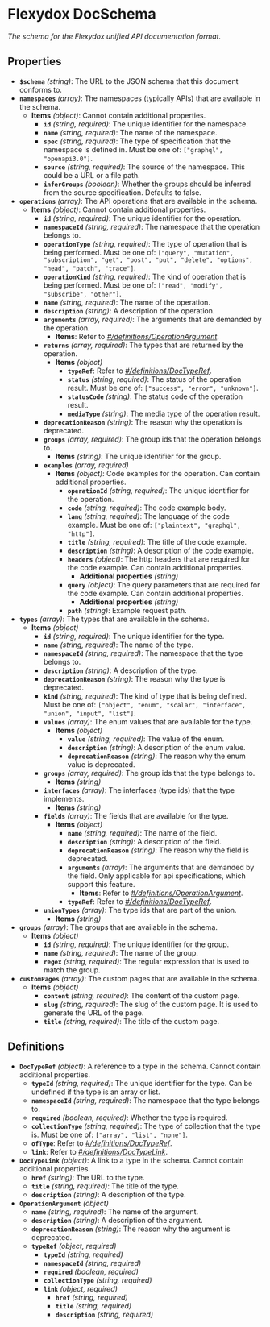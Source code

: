 # Flexydox DocSchema

*The schema for the Flexydox unified API documentation format.*

## Properties

- **`$schema`** *(string)*: The URL to the JSON schema that this document conforms to.
- **`namespaces`** *(array)*: The namespaces (typically APIs) that are available in the schema.
  - **Items** *(object)*: Cannot contain additional properties.
    - **`id`** *(string, required)*: The unique identifier for the namespace.
    - **`name`** *(string, required)*: The name of the namespace.
    - **`spec`** *(string, required)*: The type of specification that the namespace is defined in. Must be one of: `["graphql", "openapi3.0"]`.
    - **`source`** *(string, required)*: The source of the namespace. This could be a URL or a file path.
    - **`inferGroups`** *(boolean)*: Whether the groups should be inferred from the source specification. Defaults to false.
- **`operations`** *(array)*: The API operations that are available in the schema.
  - **Items** *(object)*: Cannot contain additional properties.
    - **`id`** *(string, required)*: The unique identifier for the operation.
    - **`namespaceId`** *(string, required)*: The namespace that the operation belongs to.
    - **`operationType`** *(string, required)*: The type of operation that is being performed. Must be one of: `["query", "mutation", "subscription", "get", "post", "put", "delete", "options", "head", "patch", "trace"]`.
    - **`operationKind`** *(string, required)*: The kind of operation that is being performed. Must be one of: `["read", "modify", "subscribe", "other"]`.
    - **`name`** *(string, required)*: The name of the operation.
    - **`description`** *(string)*: A description of the operation.
    - **`arguments`** *(array, required)*: The arguments that are demanded by the operation.
      - **Items**: Refer to *[#/definitions/OperationArgument](#definitions/OperationArgument)*.
    - **`returns`** *(array, required)*: The types that are returned by the operation.
      - **Items** *(object)*
        - **`typeRef`**: Refer to *[#/definitions/DocTypeRef](#definitions/DocTypeRef)*.
        - **`status`** *(string, required)*: The status of the operation result. Must be one of: `["success", "error", "unknown"]`.
        - **`statusCode`** *(string)*: The status code of the operation result.
        - **`mediaType`** *(string)*: The media type of the operation result.
    - **`deprecationReason`** *(string)*: The reason why the operation is deprecated.
    - **`groups`** *(array, required)*: The group ids that the operation belongs to.
      - **Items** *(string)*: The unique identifier for the group.
    - **`examples`** *(array, required)*
      - **Items** *(object)*: Code examples for the operation. Can contain additional properties.
        - **`operationId`** *(string, required)*: The unique identifier for the operation.
        - **`code`** *(string, required)*: The code example body.
        - **`lang`** *(string, required)*: The language of the code example. Must be one of: `["plaintext", "graphql", "http"]`.
        - **`title`** *(string, required)*: The title of the code example.
        - **`description`** *(string)*: A description of the code example.
        - **`headers`** *(object)*: The http headers that are required for the code example. Can contain additional properties.
          - **Additional properties** *(string)*
        - **`query`** *(object)*: The query parameters that are required for the code example. Can contain additional properties.
          - **Additional properties** *(string)*
        - **`path`** *(string)*: Example request path.
- **`types`** *(array)*: The types that are available in the schema.
  - **Items** *(object)*
    - **`id`** *(string, required)*: The unique identifier for the type.
    - **`name`** *(string, required)*: The name of the type.
    - **`namespaceId`** *(string, required)*: The namespace that the type belongs to.
    - **`description`** *(string)*: A description of the type.
    - **`deprecationReason`** *(string)*: The reason why the type is deprecated.
    - **`kind`** *(string, required)*: The kind of type that is being defined. Must be one of: `["object", "enum", "scalar", "interface", "union", "input", "list"]`.
    - **`values`** *(array)*: The enum values that are available for the type.
      - **Items** *(object)*
        - **`value`** *(string, required)*: The value of the enum.
        - **`description`** *(string)*: A description of the enum value.
        - **`deprecationReason`** *(string)*: The reason why the enum value is deprecated.
    - **`groups`** *(array, required)*: The group ids that the type belongs to.
      - **Items** *(string)*
    - **`interfaces`** *(array)*: The interfaces (type ids) that the type implements.
      - **Items** *(string)*
    - **`fields`** *(array)*: The fields that are available for the type.
      - **Items** *(object)*
        - **`name`** *(string, required)*: The name of the field.
        - **`description`** *(string)*: A description of the field.
        - **`deprecationReason`** *(string)*: The reason why the field is deprecated.
        - **`arguments`** *(array)*: The arguments that are demanded by the field. Only applicable for api specifications, which support this feature.
          - **Items**: Refer to *[#/definitions/OperationArgument](#definitions/OperationArgument)*.
        - **`typeRef`**: Refer to *[#/definitions/DocTypeRef](#definitions/DocTypeRef)*.
    - **`unionTypes`** *(array)*: The type ids that are part of the union.
      - **Items** *(string)*
- **`groups`** *(array)*: The groups that are available in the schema.
  - **Items** *(object)*
    - **`id`** *(string, required)*: The unique identifier for the group.
    - **`name`** *(string, required)*: The name of the group.
    - **`regex`** *(string, required)*: The regular expression that is used to match the group.
- **`customPages`** *(array)*: The custom pages that are available in the schema.
  - **Items** *(object)*
    - **`content`** *(string, required)*: The content of the custom page.
    - **`slug`** *(string, required)*: The slug of the custom page. It is used to generate the URL of the page.
    - **`title`** *(string, required)*: The title of the custom page.
## Definitions

- <a id="definitions/DocTypeRef"></a>**`DocTypeRef`** *(object)*: A reference to a type in the schema. Cannot contain additional properties.
  - **`typeId`** *(string, required)*: The unique identifier for the type. Can be undefined if the type is an array or list.
  - **`namespaceId`** *(string, required)*: The namespace that the type belongs to.
  - **`required`** *(boolean, required)*: Whether the type is required.
  - **`collectionType`** *(string, required)*: The type of collection that the type is. Must be one of: `["array", "list", "none"]`.
  - **`ofType`**: Refer to *[#/definitions/DocTypeRef](#definitions/DocTypeRef)*.
  - **`link`**: Refer to *[#/definitions/DocTypeLink](#definitions/DocTypeLink)*.
- <a id="definitions/DocTypeLink"></a>**`DocTypeLink`** *(object)*: A link to a type in the schema. Cannot contain additional properties.
  - **`href`** *(string)*: The URL to the type.
  - **`title`** *(string, required)*: The title of the type.
  - **`description`** *(string)*: A description of the type.
- <a id="definitions/OperationArgument"></a>**`OperationArgument`** *(object)*
  - **`name`** *(string, required)*: The name of the argument.
  - **`description`** *(string)*: A description of the argument.
  - **`deprecationReason`** *(string)*: The reason why the argument is deprecated.
  - **`typeRef`** *(object, required)*
    - **`typeId`** *(string, required)*
    - **`namespaceId`** *(string, required)*
    - **`required`** *(boolean, required)*
    - **`collectionType`** *(string, required)*
    - **`link`** *(object, required)*
      - **`href`** *(string, required)*
      - **`title`** *(string, required)*
      - **`description`** *(string, required)*
